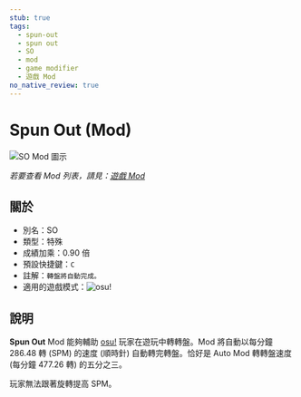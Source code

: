 ```yaml
---
stub: true
tags:
  - spun-out
  - spun out
  - SO
  - mod
  - game modifier
  - 遊戲 Mod
no_native_review: true
---
```


# Spun Out (Mod)

![SO Mod 圖示](/wiki/shared/mods/SO.png "Spun Out (SO) Mod 圖示")

*若要查看 Mod 列表，請見：[遊戲 Mod](/wiki/Game_modifier)*

## 關於

- 別名：SO
- 類型：特殊
- 成績加乘：0.90 倍
- 預設快捷鍵：`C`
- 註解：`轉盤將自動完成。`
- 適用的遊戲模式：![][osu!]

## 說明

**Spun Out** Mod 能夠輔助 [osu!](/wiki/Game_mode/osu!) 玩家在遊玩中轉轉盤。Mod 將自動以每分鐘 286.48 轉 (SPM) 的速度 (順時針) 自動轉完轉盤。恰好是 Auto Mod 轉轉盤速度 (每分鐘 477.26 轉) 的五分之三。

玩家無法跟著旋轉提高 SPM。

[osu!]: /wiki/shared/mode/osu.png "osu!"

